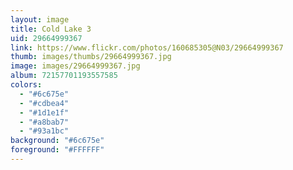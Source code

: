 ```yaml
---
layout: image
title: Cold Lake 3
uid: 29664999367
link: https://www.flickr.com/photos/160685305@N03/29664999367
thumb: images/thumbs/29664999367.jpg
image: images/29664999367.jpg
album: 72157701193557585
colors: 
  - "#6c675e"
  - "#cdbea4"
  - "#1d1e1f"
  - "#a8bab7"
  - "#93a1bc"
background: "#6c675e"
foreground: "#FFFFFF"
---
```


